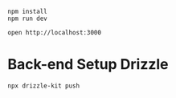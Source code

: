 ```
npm install
npm run dev
```

```
open http://localhost:3000
```

# Back-end Setup Drizzle
```
npx drizzle-kit push   
```

